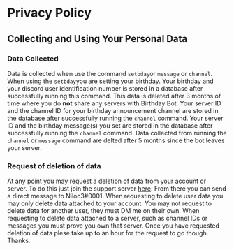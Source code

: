 # Privacy Policy

## Collecting and Using Your Personal Data

### Data Collected

Data is collected when use the command `setbday`or `message` or `channel`. When using the `setbday`you are setting your birthday. Your birthday and your discord user identification number is stored in a database after successfully running this command. This data is deleted after 3 months of time where you do **not** share any servers with Birthday Bot. Your server ID and the channel ID for your birthday announcement channel are stored in the database after successfully running the `channel` command. Your server ID and the birthday message\(s\) you set are stored in the database after successfully running the `channel` command. Data collected from running the `channel` or `message` command are delted after 5 months since the bot leaves your server.

### Request of deletion of data

At any point you may request a deletion of data from your account or server. To do this just join the support server [here](https://discord.gg/vQFeG4Sapp). From there you can send a direct message to Niloc3\#0001. When requesting to delete user data you may only delete data attached to your account. You may not request to delete data for another user, they must DM me on their own. When requesting to delete data attached to a server, such as channel IDs or messages you must prove you own that server. Once you have requested deletion of data plese take up to an hour for the request to go though. Thanks.

